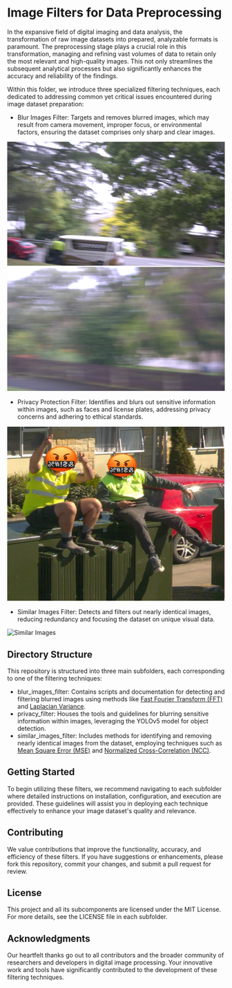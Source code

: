 # Image Filters for Data Preprocessing

In the expansive field of digital imaging and data analysis, the transformation of raw image datasets into prepared, analyzable formats is paramount. The preprocessing stage plays a crucial role in this transformation, managing and refining vast volumes of data to retain only the most relevant and high-quality images. This not only streamlines the subsequent analytical processes but also significantly enhances the accuracy and reliability of the findings.

Within this folder, we introduce three specialized filtering techniques, each dedicated to addressing common yet critical issues encountered during image dataset preparation:

- Blur Images Filter: Targets and removes blurred images, which may result from camera movement, improper focus, or environmental factors, ensuring the dataset comprises only sharp and clear images.

![Blur Image](./Images/Blur1.jpeg)
![Blur Image](./Images/Blur2.jpeg)

- Privacy Protection Filter: Identifies and blurs out sensitive information within images, such as faces and license plates, addressing privacy concerns and adhering to ethical standards.

![Privacy Information Image](./Images/Privacy.jpg)

- Similar Images Filter: Detects and filters out nearly identical images, reducing redundancy and focusing the dataset on unique visual data.

![Similar Images](./Images/Similar.gif) 

## Directory Structure

This repository is structured into three main subfolders, each corresponding to one of the filtering techniques:

- blur_images_filter: Contains scripts and documentation for detecting and filtering blurred images using methods like [Fast Fourier Transform (FFT)](https://github.com/Sami3610/BioVison/tree/main/Filters/Blur_images_filter/FFT) and [Laplacian Variance](https://github.com/Sami3610/BioVison/tree/main/Filters/Blur_images_filter/Laplacian_Variance).
- privacy_filter: Houses the tools and guidelines for blurring sensitive information within images, leveraging the YOLOv5 model for object detection.
- similar_images_filter: Includes methods for identifying and removing nearly identical images from the dataset, employing techniques such as [Mean Square Error (MSE)](https://github.com/Sami3610/BioVison/tree/main/Filters/Similar_image_filter/similarity.detection_MSE) and [Normalized Cross-Correlation (NCC)](https://github.com/Sami3610/BioVison/tree/main/Filters/Similar_image_filter/similarity.detection_NCC).

## Getting Started

To begin utilizing these filters, we recommend navigating to each subfolder where detailed instructions on installation, configuration, and execution are provided. These guidelines will assist you in deploying each technique effectively to enhance your image dataset's quality and relevance.

## Contributing

We value contributions that improve the functionality, accuracy, and efficiency of these filters. If you have suggestions or enhancements, please fork this repository, commit your changes, and submit a pull request for review.

## License

This project and all its subcomponents are licensed under the MIT License. For more details, see the LICENSE file in each subfolder.

## Acknowledgments

Our heartfelt thanks go out to all contributors and the broader community of researchers and developers in digital image processing. Your innovative work and tools have significantly contributed to the development of these filtering techniques.
